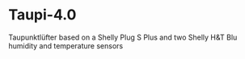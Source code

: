 # Taupi-4.0
Taupunktlüfter based on a Shelly Plug S Plus and two Shelly H&amp;T Blu humidity and temperature sensors 
